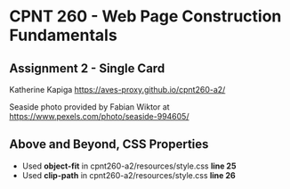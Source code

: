 # CPNT 260 - Web Page Construction Fundamentals
## Assignment 2 - Single Card
Katherine Kapiga
https://aves-proxy.github.io/cpnt260-a2/

Seaside photo provided by Fabian Wiktor at https://www.pexels.com/photo/seaside-994605/

## Above and Beyond, CSS Properties
- Used **object-fit** in cpnt260-a2/resources/style.css **line 25**
- Used **clip-path** in cpnt260-a2/resources/style.css **line 26**